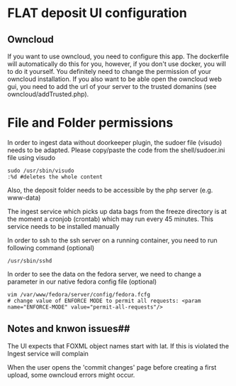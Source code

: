 # FLAT deposit UI configuration #

## Owncloud ##
If you want to use owncloud, you need to configure this app. The dockerfile will automatically do this for you, however, if you don't use docker, you will to do it yourself. You definitely need to change the permission of your owncloud installation. If you also want to be able open the owncloud web gui, you need to add the url of your server to the trusted domanins (see owncloud/addTrusted.php).


# File and Folder permissions # 
In order to ingest data without doorkeeper plugin, the sudoer file (visudo) needs to be adapted. Please copy/paste the code from the shell/sudoer.ini file using visudo

```ssh
sudo /usr/sbin/visudo
:%d #deletes the whole content

```
Also, the deposit folder needs to be accessible by the php server (e.g. www-data)

The ingest service which picks up data bags from the freeze directory is at the moment a cronjob (crontab) which may run every 45 minutes. This service needs to be installed manually 

In order to ssh to the ssh server on a running container, you need to run following command (optional)
```ssh
/usr/sbin/sshd 
```

In order to see the data on the fedora server, we need to change a parameter in our native fedora config file (optional) 

```ssh
vim /var/www/fedora/server/config/fedora.fcfg
# change value of ENFORCE MODE to permit all requests: <param name="ENFORCE-MODE" value="permit-all-requests"/>
```



## Notes and knwon issues##

The UI expects that FOXML object names start with lat. If this is violated the Ingest service will complain

When the user opens the 'commit changes' page before creating a first upload, some owncloud errors might occur.

